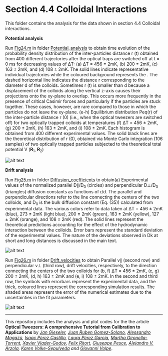 # Section 4.4  Colloidal Interactions

This folder contains the analysis for the data shown in section 4.4 Colloidal interactions.
 



**Potential analysis**

Run [Fig24.m](Potential_analyisis/Fig24.m) in folder [Potential_analysis](Potential_analyisis/) to obtain time evolution of the probability density distribution of the inter-particles
distance r (t) obtained from 400 different trajectories after the optical traps are switched off at
t = 0 ms for decreasing values of ΔT: (a) ΔT = 456  ± 2mK, (b) 200 ± 2mK, (c) 163 ± 2mK,
and (d) 108 ±  2mK. The solid lines indicate representative individual trajectories while the
coloured background represents the . The dashed horizontal line indicates the distance r
corresponding to the diameter d of the colloids. Sometimes r (t) is smaller than d because
a displacement of the colloids along the vertical z-axis causes their projections onto the
xy-plane to overlap. This occurs more frequently in the presence of critical Casimir forces
and particularly if the particles are stuck together. These cases, however, are rare compared
to those in which the particles do not leave the xy-plane. (e-h) Equilibrium distribution
Peq(r) of the inter-particle distance r (0) (i.e., when the optical tweezers are switched off)
for two optically trapped colloids at temperatures (f) ΔT = 456 ±  2mK, (g) 200 ±  2mK, (h)
163 ±  2mK, and (i) 108 ±  2mK. Each histogram is obtained from 400 different experimental
values. The solid black lines are the theoretical distribution of r (0), obtained via Monte
Carlo integration (106 samples) of two optically trapped particles subjected to the theoretical
total potential V (**R**<sub>1</sub>, **R**<sub>2</sub>) 



![alt text](https://github.com/LauraPerezG/tweezers_AOP_tutorial/blob/merge_26nov_ales_lau/sec_4_4_Colloidal_interactions/figures/Fig24.jpg
"Potential analysis")

**Drift analysis**

Run [Fig25.m](Drift_analysis/Diffusion_coefficients/Fig25.m) in folder [Diffusion_coefficients](Drift_analysis/Diffusion_coefficients/) to obtain(a) Experimental values of the normalized parallel  D∥/D<sub>0</sub> (circles) and perpendicular
D⊥/D<sub>0</sub> (triangles) diffusion constants as functions of r/d. The parallel and perpendicular
directions refer to the line connecting the centers of the two colloids, and D<sub>0</sub> is the bulk
diffusion constant (Eq. (35)) calculated from experimental data. The various colors refer
to data taken at ΔT = 456 ±  2mK (blue), 273 ±  2mK (light blue), 200 ±  2mK (green),
163 ±  2mK (yellow), 127 ±  2mK (orange), and 108 ±  2mK (red). The solid lines represent
the theoretical predictions accounting for the effect of the hydrodynamic interaction between
the colloids. Error bars represent the standard deviation of the experimental values.
The nature of the deviations observed in Dk at short and long distances is discussed
in the main text.


![alt text](https://github.com/LauraPerezG/tweezers_AOP_tutorial/blob/merge_26nov_ales_lau/sec_4_4_Colloidal_interactions/figures/Fig25.jpg 
"diffusion ana")


Run [Fig26.m](Drift_analysis/Drift_velocities/Fig26.m) in folder [Drift_velocities](Drift_analysis/Drift_velocities/) to obtain Parallel v∥ (second row) and perpendicular v⊥ (third row), drift
velocities, respectively, to the direction connecting the centers of the two colloids for (b, f)
ΔT = 456 ±  2mK, (c, g) 200 ±  2mK, (d, h) 163 ±  2mK and (e, i) 108 ±  2mK. In the second
and third row, the symbols with errorbars represent the experimental data, and the thick,
coloured lines represent the corresponding simulation results. The shaded areas represent
the error of the numerical estimates due to the uncertainties in the fit parameters.


![alt text](https://github.com/LauraPerezG/tweezers_AOP_tutorial/blob/merge_26nov_ales_lau/sec_4_4_Colloidal_interactions/figures/Fig26.jpg
"Storeage and loss")



***


 
This repository includes the analysis and plot codes for the the article **Optical Tweezers: A comprehensive Tutorial  from Calibration to Applications** by *[Jan Gieseler](https://scholar.google.com.ar/citations?user=6OKJlNgAAAAJ&hl=en), [Juan Ruben Gomez-Solano](https://www.fisica.unam.mx/es/personal.php?id=639), [Alessandro Magazù](http://softmatterlab.org/people/alessandro-magazzu/),  [Isaac Pérez Castillo](https://scholar.google.com.mx/citations?user=58GAc80AAAAJ&hl=en), [Laura Pérez García](http://softmatterlab.org/people/laura-perez-garcia/), [Martha Gironella-Torrent](https://scholar.google.com/citations?user=tITfJqkAAAAJ&hl=en), [Xavier Viader-Godoy](https://scholar.google.com/citations?user=dTLMJy0AAAAJ&hl=en), [Felix Ritort](http://ffn.ub.es/ritort/), [Giuseppe Pesce](https://scholar.google.com/citations?user=Sf4mmT8AAAAJ&hl=en), [Alejandro V. Arzola](https://orcid.org/0000-0002-4860-6330), [Karen Volke-Sepulveda](https://www.fisica.unam.mx/es/personal.php?id=27) and [Giovanni Volpe](http://softmatterlab.org/people/giovanni-volpe/)*.
